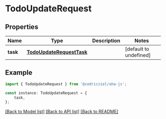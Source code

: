 # TodoUpdateRequest


## Properties

Name | Type | Description | Notes
------------ | ------------- | ------------- | -------------
**task** | [**TodoUpdateRequestTask**](TodoUpdateRequestTask.md) |  | [default to undefined]

## Example

```typescript
import { TodoUpdateRequest } from '@cedricziel/aha-js';

const instance: TodoUpdateRequest = {
    task,
};
```

[[Back to Model list]](../README.md#documentation-for-models) [[Back to API list]](../README.md#documentation-for-api-endpoints) [[Back to README]](../README.md)

